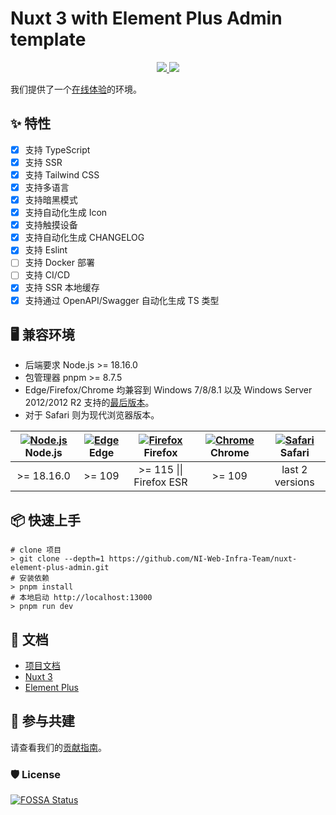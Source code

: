 # Nuxt 3 with Element Plus Admin template

<p align="center">
  <a href="https://github.com/NI-Web-Infra-Team/nuxt-element-plus-admin">
    <img src="https://img.shields.io/badge/%F0%9F%8F%97-%E5%BB%BA%E8%AE%BE%E4%B8%AD-%23cacaca" />
  </a>
  <a href="https://nodejs.org/dist/latest-v18.x/docs/api/">
    <img src="https://img.shields.io/badge/Node.js-%3E%3D18.16.0-%23339933?logo=nodedotjs" />
  </a>
</p>

我们提供了一个[在线体验](https://nuxt3.navinfo.dev/)的环境。

## ✨ 特性

- [x] 支持 TypeScript
- [x] 支持 SSR
- [x] 支持 Tailwind CSS
- [x] 支持多语言
- [x] 支持暗黑模式
- [x] 支持自动化生成 Icon
- [x] 支持触摸设备
- [x] 支持自动化生成 CHANGELOG
- [x] 支持 Eslint
- [ ] 支持 Docker 部署
- [ ] 支持 CI/CD
- [x] 支持 SSR 本地缓存
- [x] 支持通过 OpenAPI/Swagger 自动化生成 TS 类型

## 🖥 兼容环境

- 后端要求 Node.js >= 18.16.0
- 包管理器 pnpm >= 8.7.5
- Edge/Firefox/Chrome 均兼容到 Windows 7/8/8.1 以及 Windows Server 2012/2012 R2 支持的[最后版本](https://support.google.com/chrome/thread/185534985/sunsetting-support-for-windows-7-8-8-1-and-windows-server-2012-and-2012-r2-in-early-2023?hl=en)。
- 对于 Safari 则为现代浏览器版本。

| [<img src="https://raw.githubusercontent.com/alrra/browser-logos/main/src/node.js/node.js_48x48.png" alt="Node.js" />](http://godban.github.io/browsers-support-badges/) Node.js | [<img src="https://raw.githubusercontent.com/alrra/browser-logos/main/src/edge/edge_48x48.png" alt="Edge" />](http://godban.github.io/browsers-support-badges/) Edge | [<img src="https://raw.githubusercontent.com/alrra/browser-logos/main/src/firefox/firefox_48x48.png" alt="Firefox" />](http://godban.github.io/browsers-support-badges/) Firefox | [<img src="https://raw.githubusercontent.com/alrra/browser-logos/main/src/chrome/chrome_48x48.png" alt="Chrome" />](http://godban.github.io/browsers-support-badges/) Chrome | [<img src="https://raw.githubusercontent.com/alrra/browser-logos/main/src/safari/safari_48x48.png" alt="Safari" />](http://godban.github.io/browsers-support-badges/) Safari |
| :------------------------------------------------------------------------------------------------------------------------------------------------------------------------------: | :------------------------------------------------------------------------------------------------------------------------------------------------------------------: | :------------------------------------------------------------------------------------------------------------------------------------------------------------------------------: | :--------------------------------------------------------------------------------------------------------------------------------------------------------------------------: | :--------------------------------------------------------------------------------------------------------------------------------------------------------------------------: |
|                                                                                    >= 18.16.0                                                                                    |                                                                                >= 109                                                                                |                                                                             >= 115 \|\| Firefox ESR                                                                              |                                                                                    >= 109                                                                                    |                                                                               last 2 versions                                                                                |

## 📦 快速上手

```shell
# clone 项目
> git clone --depth=1 https://github.com/NI-Web-Infra-Team/nuxt-element-plus-admin.git
# 安装依赖
> pnpm install
# 本地启动 http://localhost:13000
> pnpm run dev
```

## 📖 文档

- [项目文档](https://github.com/NI-Web-Infra-Team/nuxt-element-plus-admin/wiki)
- [Nuxt 3](https://v3.nuxtjs.org/)
- [Element Plus](https://element-plus.org/#/zh-CN)

## 🤝 参与共建

请查看我们的[贡献指南](https://github.com/NI-Web-Infra-Team/nuxt-element-plus-admin/blob/main/.github/CONTRIBUTING.zh-CN.md)。

### 🛡 License

[![FOSSA Status](https://app.fossa.com/api/projects/git%2Bgithub.com%2FNI-Web-Infra-Team%2Fnuxt-element-plus-admin.svg?type=large&issueType=license)](https://app.fossa.com/projects/git%2Bgithub.com%2FNI-Web-Infra-Team%2Fnuxt-element-plus-admin?ref=badge_large&issueType=license)
